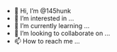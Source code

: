 - 👋 Hi, I’m @145hunk
- 👀 I’m interested in ...
- 🌱 I’m currently learning ...
- 💞️ I’m looking to collaborate on ...
- 📫 How to reach me ...

<!---
145hunk/145hunk is a ✨ special ✨ repository because its `README.md` (this file) appears on your GitHub profile.
You can click the Preview link to take a look at your changes.
--->
